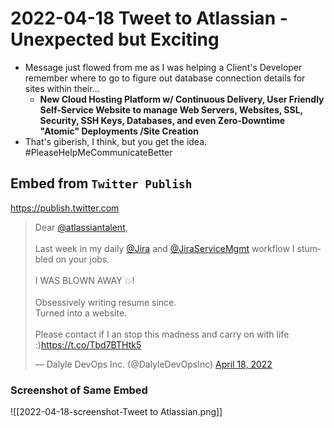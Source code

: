 # 2022-04-18 Tweet to Atlassian - Unexpected but Exciting

- Message just flowed from me as I was helping a Client's Developer remember where to go to figure out database connection details for sites within their...
	- **New Cloud Hosting Platform w/ Continuous Delivery, User Friendly Self-Service Website to manage Web Servers, Websites, SSL, Security, SSH Keys, Databases, and even Zero-Downtime "Atomic" Deployments /Site Creation**
- That's giberish, I think, but you get the idea. #PleaseHelpMeCommunicateBetter


## Embed from `Twitter Publish`
https://publish.twitter.com

<blockquote class="twitter-tweet"><p lang="en" dir="ltr">Dear <a href="https://twitter.com/atlassiantalent?ref_src=twsrc%5Etfw">@atlassiantalent</a>,<br><br>Last week in my daily <a href="https://twitter.com/Jira?ref_src=twsrc%5Etfw">@Jira</a> and <a href="https://twitter.com/JiraServiceMgmt?ref_src=twsrc%5Etfw">@JiraServiceMgmt</a> workflow I stumbled on your jobs.<br><br>I WAS BLOWN AWAY 💥! <br><br>Obsessively writing resume since.<br>Turned into a website.<br><br>Please contact if I an stop this madness and carry on with life :)<a href="https://t.co/Tbd7BTHtk5">https://t.co/Tbd7BTHtk5</a></p>&mdash; Dalyle DevOps Inc. (@DalyleDevOpsInc) <a href="https://twitter.com/DalyleDevOpsInc/status/1516140144109109251?ref_src=twsrc%5Etfw">April 18, 2022</a></blockquote>


### Screenshot of Same Embed
![[2022-04-18-screenshot-Tweet to Atlassian.png]]


